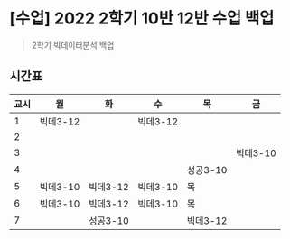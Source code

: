 [수업] 2022 2학기 10반 12반 수업 백업
=======================
> 2학기 빅데이터분석 백업

## 시간표
| 교시 | 월 | 화 | 수 | 목 | 금 |
| ------ | ------ | ------ | ------ | ------ | ------ |
| 1 | 빅데3-12 |  | 빅데3-12 |  |  |
| 2 |  |  |  |  |  |
| 3 |  |  |  |  | 빅데3-10 |
| 4 |  |  |  | 성공3-10 |  |
| 5 | 빅데3-10 | 빅데3-12 | 빅데3-10 | 목 |  |
| 6 | 빅데3-10 | 빅데3-12 | 빅데3-10 | 목 |  |
| 7 |  | 성공3-10 |  | 빅데3-12 |  |
